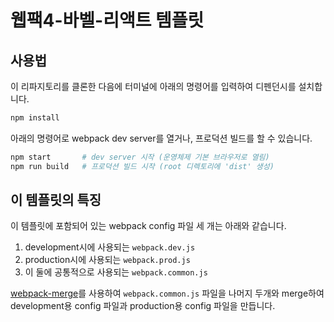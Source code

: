 # 웹팩4-바벨-리액트 템플릿

## 사용법

이 리파지토리를 클론한 다음에 터미널에 아래의 명령어를 입력하여 디펜던시를 설치합니다.

```bash
npm install
```

아래의 명령어로 webpack dev server를 열거나,
프로덕션 빌드를 할 수 있습니다.

```bash
npm start       # dev server 시작 (운영체제 기본 브라우저로 열림)
npm run build   # 프로덕션 빌드 시작 (root 디렉토리에 'dist' 생성)
```

## 이 템플릿의 특징

이 템플릿에 포함되어 있는 webpack config 파일 세 개는 아래와 같습니다.

1. development시에 사용되는 `webpack.dev.js`
2. production시에 사용되는 `webpack.prod.js`
3. 이 둘에 공통적으로 사용되는 `webpack.common.js`

[webpack-merge](https://www.npmjs.com/package/webpack-merge)를 사용하여 `webpack.common.js` 파일을 나머지 두개와 merge하여 development용 config 파일과 production용 config 파일을 만듭니다.
